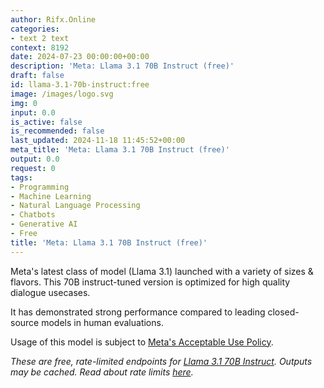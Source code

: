 ```yaml
---
author: Rifx.Online
categories:
- text 2 text
context: 8192
date: 2024-07-23 00:00:00+00:00
description: 'Meta: Llama 3.1 70B Instruct (free)'
draft: false
id: llama-3.1-70b-instruct:free
image: /images/logo.svg
img: 0
input: 0.0
is_active: false
is_recommended: false
last_updated: 2024-11-18 11:45:52+00:00
meta_title: 'Meta: Llama 3.1 70B Instruct (free)'
output: 0.0
request: 0
tags:
- Programming
- Machine Learning
- Natural Language Processing
- Chatbots
- Generative AI
- Free
title: 'Meta: Llama 3.1 70B Instruct (free)'
---
```







Meta's latest class of model (Llama 3.1) launched with a variety of sizes & flavors. This 70B instruct-tuned version is optimized for high quality dialogue usecases.

It has demonstrated strong performance compared to leading closed-source models in human evaluations.

Usage of this model is subject to [Meta's Acceptable Use Policy](https://www.llama.com/llama3/use-policy/).

_These are free, rate-limited endpoints for [Llama 3.1 70B Instruct](/meta-llama/llama-3.1-70b-instruct). Outputs may be cached. Read about rate limits [here](/docs/limits)._

